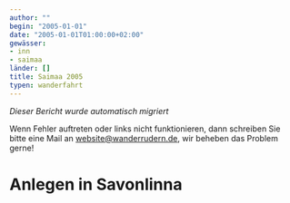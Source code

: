 ```yaml
---
author: ""
begin: "2005-01-01"
date: "2005-01-01T01:00:00+02:00"
gewässer:
- inn
- saimaa
länder: []
title: Saimaa 2005
typen: wanderfahrt
---
```



*Dieser Bericht wurde automatisch migriert*

Wenn Fehler auftreten oder links nicht funktionieren, dann schreiben Sie bitte eine Mail an website@wanderrudern.de, wir beheben das Problem gerne!



# Anlegen in Savonlinna


